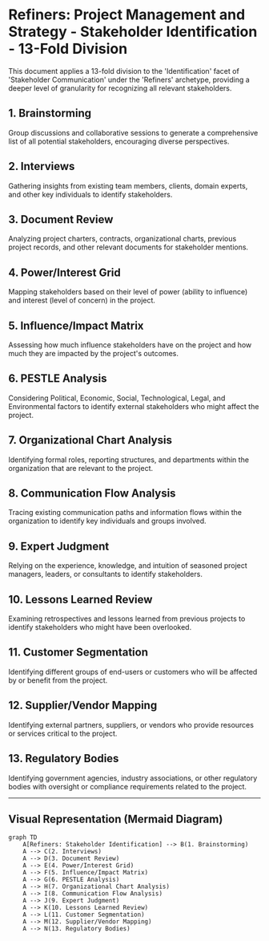 # Refiners: Project Management and Strategy - Stakeholder Identification - 13-Fold Division

This document applies a 13-fold division to the 'Identification' facet of 'Stakeholder Communication' under the 'Refiners' archetype, providing a deeper level of granularity for recognizing all relevant stakeholders.

## 1. Brainstorming

Group discussions and collaborative sessions to generate a comprehensive list of all potential stakeholders, encouraging diverse perspectives.

## 2. Interviews

Gathering insights from existing team members, clients, domain experts, and other key individuals to identify stakeholders.

## 3. Document Review

Analyzing project charters, contracts, organizational charts, previous project records, and other relevant documents for stakeholder mentions.

## 4. Power/Interest Grid

Mapping stakeholders based on their level of power (ability to influence) and interest (level of concern) in the project.

## 5. Influence/Impact Matrix

Assessing how much influence stakeholders have on the project and how much they are impacted by the project's outcomes.

## 6. PESTLE Analysis

Considering Political, Economic, Social, Technological, Legal, and Environmental factors to identify external stakeholders who might affect the project.

## 7. Organizational Chart Analysis

Identifying formal roles, reporting structures, and departments within the organization that are relevant to the project.

## 8. Communication Flow Analysis

Tracing existing communication paths and information flows within the organization to identify key individuals and groups involved.

## 9. Expert Judgment

Relying on the experience, knowledge, and intuition of seasoned project managers, leaders, or consultants to identify stakeholders.

## 10. Lessons Learned Review

Examining retrospectives and lessons learned from previous projects to identify stakeholders who might have been overlooked.

## 11. Customer Segmentation

Identifying different groups of end-users or customers who will be affected by or benefit from the project.

## 12. Supplier/Vendor Mapping

Identifying external partners, suppliers, or vendors who provide resources or services critical to the project.

## 13. Regulatory Bodies

Identifying government agencies, industry associations, or other regulatory bodies with oversight or compliance requirements related to the project.

---

## Visual Representation (Mermaid Diagram)

```mermaid
graph TD
    A[Refiners: Stakeholder Identification] --> B(1. Brainstorming)
    A --> C(2. Interviews)
    A --> D(3. Document Review)
    A --> E(4. Power/Interest Grid)
    A --> F(5. Influence/Impact Matrix)
    A --> G(6. PESTLE Analysis)
    A --> H(7. Organizational Chart Analysis)
    A --> I(8. Communication Flow Analysis)
    A --> J(9. Expert Judgment)
    A --> K(10. Lessons Learned Review)
    A --> L(11. Customer Segmentation)
    A --> M(12. Supplier/Vendor Mapping)
    A --> N(13. Regulatory Bodies)
```

